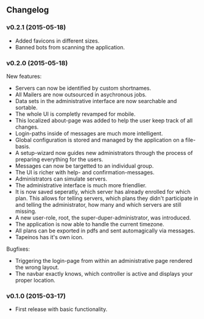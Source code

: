 ## Changelog

### v0.2.1 (2015-05-18)
* Added favicons in different sizes.
* Banned bots from scanning the application.

### v0.2.0 (2015-05-18)
New features:

* Servers can now be identified by custom shortnames.
* All Mailers are now outsourced in asychronous jobs.
* Data sets in the administrative interface are now searchable and sortable.
* The whole UI is completly revamped for mobile.
* This localized about-page was added to help the user keep track of all changes.
* Login-paths inside of messages are much more intelligent.
* Global configuration is stored and managed by the application on a file-basis.
* A setup-wizard now guides new administrators through the process of preparing everything for the users.
* Messages can now be targetted to an individual group.
* The UI is richer with help- and confirmation-messages.
* Administrators can simulate servers.
* The administrative interface is much more friendlier.
* It is now saved seperatly, which server has already enrolled for which plan. This allows for telling servers, which plans they didn't participate in and telling the administrator, how many and which servers are still missing.
* A new user-role, root, the super-duper-administrator, was introduced.
* The application is now able to handle the current timezone.
* All plans can be exported in pdfs and sent automagically via messages.
* Tapeinos has it's own icon.

Bugfixes:

* Triggering the login-page from within an administrative page rendered the wrong layout.
* The navbar exactly knows, which controller is active and displays your proper location.

### v0.1.0 (2015-03-17)
* First release with basic functionality.
